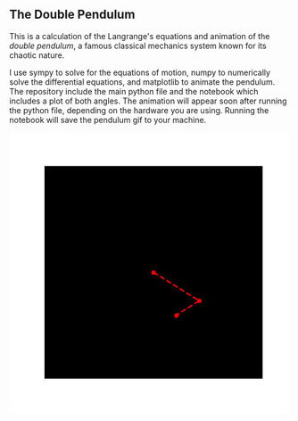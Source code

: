 ## The Double Pendulum
This is a calculation of the Langrange's equations and animation of the _double pendulum_, a famous classical mechanics system known for its chaotic nature.

I use sympy to solve for the equations of motion, numpy to numerically solve the differential equations, and matplotlib to animate the pendulum. The repository include the main python file and the notebook which includes a plot of both angles. The animation will appear soon after running the python file, depending on the hardware you are using. Running the notebook will save the pendulum gif to your machine.

![](pendulum.gif)

